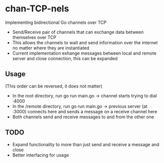 # chan-TCP-nels

Implementing bidirectional Go channels over TCP
* Send/Receive pair of channels that can exchange data between themselves over TCP
* This allows the channels to wait and send information over the internet no matter where they are instantiated
* Current implementation exhange messages between local and remote server and close connection, this can be expanded

## Usage
(This order can be reversed, it does not matter)
* In the root directory, run go run main.go -> channel starts trying to dial :4000
* In the /remote directory, run go run main.go -> previous server (at :3000) connects here and sends a message on a receive channel here
* Both channels send and receive messages to and from the other one

## TODO
* Expand functionality to more than just send and receive a message and close
* Better interfacing for usage
